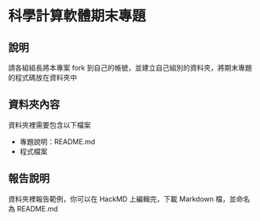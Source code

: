 # 科學計算軟體期末專題 

## 說明
請各組組長將本專案 fork 到自己的帳號，並建立自己組別的資料夾，將期末專題的程式碼放在資料夾中

## 資料夾內容
資料夾裡需要包含以下檔案

* 專題說明：README.md
* 程式檔案

## 報告說明
資料夾裡報告範例，你可以在 HackMD 上編輯完，下載 Markdown 檔，並命名為 README.md